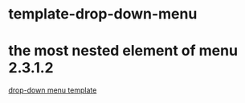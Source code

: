 # template-drop-down-menu
# the most nested element of menu 2.3.1.2 
[drop-down menu template](https://mishatsyba.github.io/template-drop-down-menu/)
